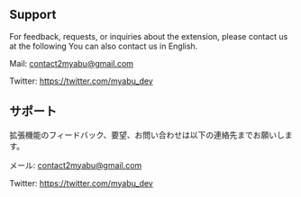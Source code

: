 ## Support

For feedback, requests, or inquiries about the extension, please contact us at the following
You can also contact us in English.

Mail: [contact2myabu@gmail.com](mailto:contact2myabu@gmail.com)

Twitter: https://twitter.com/myabu_dev



## サポート

拡張機能のフィードバック、要望、お問い合わせは以下の連絡先までお願いします。

メール: [contact2myabu@gmail.com](mailto:contact2myabu@gmail.com)

Twitter: https://twitter.com/myabu_dev


